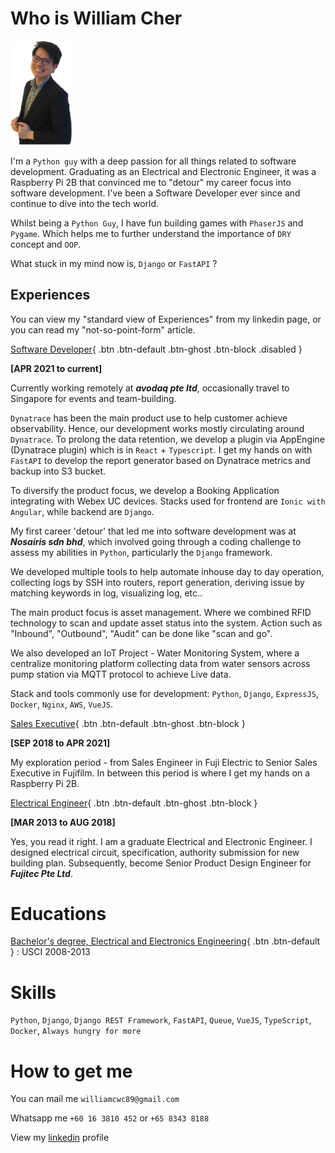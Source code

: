 # Who is William Cher

<img title="Profile Picture" alt="Opps" style="width: 100px; height: auto;" src="./images/william-crop.original.png">

I'm a `Python guy` with a deep passion for all things related to software development. Graduating as an Electrical and 
Electronic Engineer, it was a Raspberry Pi 2B that convinced me to "detour" my career focus into software development. 
I've been a Software Developer ever since and continue to dive into the tech world.

Whilst being a `Python Guy`, I have fun building games with `PhaserJS` and `Pygame`. Which helps me to further understand
the importance of `DRY` concept and `OOP`. 

What stuck in my mind now is, `Django` or `FastAPI` ?


## Experiences

You can view my "standard view of Experiences" from my linkedin page, or you can read my "not-so-point-form" article.

[Software Developer](#experiences){ .btn .btn-default .btn-ghost .btn-block .disabled }

**[APR 2021 to current]**

Currently working remotely at ***avodaq pte ltd***, occasionally travel to Singapore for events and team-building. 

`Dynatrace` has been the main product use to help customer achieve observability. Hence, our development works mostly 
circulating around `Dynatrace`. To prolong the data retention, we develop a plugin via AppEngine (Dynatrace plugin) which
is in `React` + `Typescript`. I get my hands on with `FastAPI` to develop the report generator based on Dynatrace metrics
and backup into S3 bucket.

To diversify the product focus, we develop a Booking Application integrating with Webex UC devices. Stacks used for frontend
are `Ionic with Angular`, while backend are `Django`. 

My first career 'detour' that led me into software development was at ***Nosairis sdn bhd***, which involved going 
through a coding challenge to assess my abilities in `Python`, particularly the `Django` framework.

We developed multiple tools to help automate inhouse day to day operation, collecting logs by SSH into routers, report
generation, deriving issue by matching keywords in log, visualizing log, etc..

The main product focus is asset management. Where we combined RFID technology to scan and update asset status into the 
system. Action such as "Inbound", "Outbound", "Audit" can be done like "scan and go".

We also developed an IoT Project - Water Monitoring System, where a centralize monitoring platform collecting data from
water sensors across pump station via MQTT protocol to achieve Live data.

Stack and tools commonly use for development: `Python`, `Django`, `ExpressJS`, `Docker`, `Nginx`, `AWS`, `VueJS`.

[Sales Executive](#experiences){ .btn .btn-default .btn-ghost .btn-block }

**[SEP 2018 to APR 2021]**

My exploration period - from Sales Engineer in Fuji Electric to Senior Sales Executive in Fujifilm. In between this period 
is where I get my hands on a Raspberry Pi 2B.

[Electrical Engineer](#experiences){ .btn .btn-default .btn-ghost .btn-block }

**[MAR 2013 to AUG 2018]**

Yes, you read it right. I am a graduate Electrical and Electronic Engineer. I designed electrical circuit, specification,
authority submission for new building plan. Subsequently, become Senior Product Design Engineer for ***Fujitec Pte Ltd***.

# Educations

[Bachelor's degree, Electrical and Electronics Engineering](#educations){ .btn .btn-default }
:   USCI 2008-2013

# Skills

`Python`, `Django`, `Django REST Framework`, `FastAPI`, `Queue`, `VueJS`, `TypeScript`, `Docker`, `Always hungry for more`

# How to get me

You can mail me `williamcwc89@gmail.com`

Whatsapp me `+60 16 3810 452` or `+65 8343 8188`

View my [linkedin](https://www.linkedin.com/in/william-cher-437a09133/) profile 
